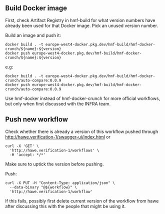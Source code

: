 ## Build Docker image
First, check Artifact Registry in hmf-build for what version numbers have already been used for that Docker image. Pick an unused version number.

Build an image and push it:
```shell script
docker build . -t europe-west4-docker.pkg.dev/hmf-build/hmf-docker-crunch/${name}:${version}
docker push europe-west4-docker.pkg.dev/hmf-build/hmf-docker-crunch/${name}:${version}
```
e.g:
```shell script
docker build . -t europe-west4-docker.pkg.dev/hmf-build/hmf-docker-crunch/auto-compare:0.0.9
docker push europe-west4-docker.pkg.dev/hmf-build/hmf-docker-crunch/auto-compare:0.0.9
```
Use hmf-docker instead of hmf-docker-crunch for more official workflows, but only when first discussed with the INFRA team.

## Push new workflow
Check whether there is already a version of this workflow pushed through http://hawe.verification-1/swagger-ui/index.html or
```shell script
curl -X 'GET' \
  'http://hawe.verification-1/workflows' \
  -H 'accept: */*'
```

Make sure to uptick the version before pushing.

Push:
```shell script
curl -X PUT -H "Content-Type: application/json" \
  --data-binary "@${workflow}" \
  'http://hawe.verification-1/workflow'
```
If this fails, possibly first delete current version of the workflow from hawe after discussing this with the people that might be using it.